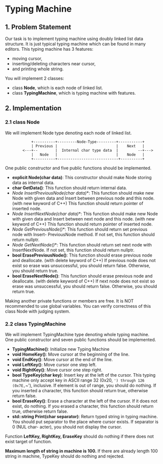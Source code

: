 # Typing Machine

## 1. Problem Statement

Our task is to implement typing machine using doubly linked list data structure. It is just
typical typing machine which can be found in many editors.
This typing machine has 3 features:
* moving cursor,
* inserting/deleting characters near cursor,
* and printing whole string.

You will implement 2 classes:
*  class **Node**, which is each node of linked list.
*  class **TypingMachine**, which is typing machine with features.

## 2. Implementation

### 2.1 class Node

We will implement Node type denoting each node of linked list.

                +----------+---------Node-Type---------+-----------+
                | Previous |                           |    Next   |
            <---+--        |  Internal char type data  |         --+--->   
                |   Node   |                           |    Node   |
                +----------+----------------------------+----------+


One public constructor and five public functions should be implemented.
* **explicit Node(char data)**: This constructor should make Node storing data as internal
data.
* **char GetData()**: This function should return internal data.
* **Node* InsertPreviousNode(char data)**: This function should make new Node with
given data and Insert between previous node and this node. (with new keyword of C++)
This function should return pointer of inserted node.
* **Node* InsertNextNode(char data)**: This function should make new Node with given
data and Insert between next node and this node. (with new keyword of C++) This
function should return pointer of inserted node.
* **Node* GetPreviousNode()**: This function should return set previous node with Insert-
PreviousNode method. If not set, this function should return nullptr.
* **Node* GetNextNode()**: This function should return set next node with InsertNextNode.
If not set, this function should return nullptr.
* **bool ErasePreviousNode()**: This function should erase previous node and deallocate.
(with delete keyword of C++) If previous node does not exist so erase was unsuccessful,
you should return false. Otherwise, you should return true.
* **bool EraseNextNode()**: This function should erase previous node and deallocate. (with
delete keyword of C++) If next node does not exist so erase was unsuccessful, you should
return false. Otherwise, you should return true.

Making another private functions or members are free. It is NOT recommended to use
global variables. You can verify correctness of this class Node with judging system.

### 2.2 class TypingMachine

We will implement TypingMachine type denoting whole typing machine.
One public constructor and seven public functions should be implemented.

* **TypingMachine()**: Initialize new Typing Machine
* **void HomeKey()**: Move cursor at the beginning of the line.
* **void EndKey()**: Move cursor at the end of the line.
* **void LeftKey()**: Move cursor one step left.
* **void RightKey()**: Move cursor one step right.
* **bool TypeKey(char key)**: Insert key at the left of the cursor. This typing machine only
accept key in ASCII range 32 (0x20, ` ') through 126 (0x7E, `~'), inclusive. If element
is out of range, you should do nothing. If you inserted a character, this function should
return true, otherwise return false.
* **bool EraseKey()**: Erase a character at the left of the cursor. If it does not exist, do
nothing. If you erased a character, this function should return true, otherwise return
false.
* **std::string Print(char separator)**: Return typed string in typing machine. You
should put separator to the place where cursor exists. If separator is 0 (NUL char-
acter), you should not display the cursor.

Function **LeftKey, RightKey, EraseKey** should do nothing if there does not exist target of
function.

**Maximum length of string in machine is 100.** If there are already length 100 string
in machine, TypeKey should do nothing and rejected.
